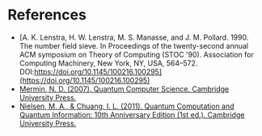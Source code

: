 # References

- [A. K. Lenstra, H. W. Lenstra, M. S. Manasse, and J. M. Pollard. 1990. The number field sieve. In Proceedings of the twenty-second annual ACM symposium on Theory of Computing (STOC '90). Association for Computing Machinery, New York, NY, USA, 564–572. DOI:https://doi.org/10.1145/100216.100295](https://doi.org/10.1145/100216.100295)
- [Mermin, N. D. (2007). Quantum Computer Science. Cambridge University Press.](https://www.amazon.com/Quantum-Computer-Science-David-Mermin/dp/0521876583)
- [Nielsen, M. A., & Chuang, I. L. (2011). Quantum Computation and Quantum Information: 10th Anniversary Edition (1st ed.). Cambridge University Press.](https://www.amazon.com.br/dp/B07FPFL6HG/ref=dp-kindle-redirect?_encoding=UTF8&btkr=1)
